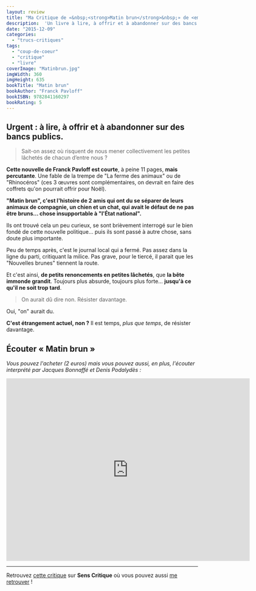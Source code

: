 ```yaml
---
layout: review
title: "Ma Critique de «&nbsp;<strong>Matin brun</strong>&nbsp;» de <em>Franck&nbsp;Pavloff</em>"
description:  'Un livre à lire, à offrir et à abandonner sur des bancs publics. “Matin brun”, c’est l’histoire de 2 amis qui ont du se séparer de leurs animaux de compagnie, un chien et un chat, qui avait le défaut de ne pas être bruns… chose insupportable à “l’État national”.'
date: "2015-12-09"
categories: 
  - "trucs-critiques"
tags: 
  - "coup-de-coeur"
  - "critique"
  - "livre"
coverImage: "Matinbrun.jpg"
imgWidth: 360
imgHeight: 635
bookTitle: "Matin brun"
bookAuthor: "Franck Pavloff"
bookISBN: 9782841160297  
bookRating: 5
---
```


## Urgent : à lire, à offrir et à abandonner sur des bancs publics.

<blockquote class="citation">
	Sait-on assez où risquent de nous mener collectivement les petites lâchetés de chacun d’entre nous&nbsp;?
</blockquote>

**Cette nouvelle de Franck Pavloff est courte**, à peine 11 pages, **mais percutante**. Une fable de la trempe de "La ferme des animaux" ou de "Rhinocéros" (ces 3 œuvres sont complémentaires, on devrait en faire des coffrets qu'on pourrait offrir pour Noël).

**"Matin brun", c'est l'histoire de 2 amis qui ont du se séparer de leurs animaux de compagnie, un chien et un chat, qui avait le défaut de ne pas être bruns... chose insupportable à "l'État national".**

Ils ont trouvé cela un peu curieux, se sont brièvement interrogé sur le bien fondé de cette nouvelle politique... puis ils sont passé à autre chose, sans doute plus importante.

Peu de temps après, c'est le journal local qui a fermé. Pas assez dans la ligne du parti, critiquant la milice. Pas grave, pour le tiercé, il parait que les "Nouvelles brunes" tiennent la route.

Et c'est ainsi, **de petits renoncements en petites lâchetés**, que **la bête immonde grandit**. Toujours plus absurde, toujours plus forte... **jusqu'à ce qu'il ne soit trop tard**.

<blockquote class="citation">
	On aurait dû dire non. Résister davantage.
</blockquote>

Oui, "on" aurait du.

**C'est étrangement actuel, non ?** Il est temps, _plus que temps_, de résister davantage.

## Écouter « Matin brun »

_Vous pouvez l'acheter (2 euros) mais vous pouvez aussi, en plus, l'écouter interprété par Jacques Bonnaffé et Denis Podalydès :_

<div class="center">
<iframe width="640" height="480" src="https://www.youtube.com/embed/JP_D0l9p_zA?rel=0" frameborder="0" allowfullscreen></iframe>
</div>

* * *

Retrouvez [cette critique](http://www.senscritique.com/livre/Matin_brun/critique/76310661) sur **Sens Critique** où vous pouvez aussi [me retrouver](http://www.senscritique.com/Arnaud_Malon) !
